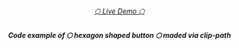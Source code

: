 <h6 align='center'>
<a href="https://zingy-cucurucho-2eadbc.netlify.app/">⬡ Live Demo ⬡</a>
</h6>

<h5 align='center'>
<b>Code example of ⬡ hexagon shaped button ⬡ maded via clip-path</b>
</h5>